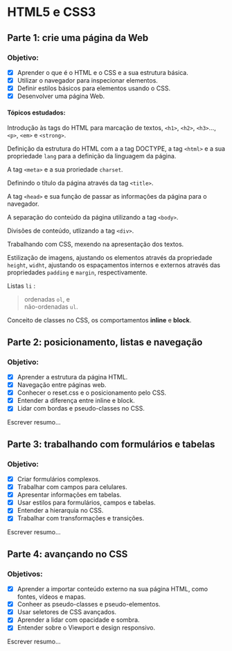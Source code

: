 # HTML5 e CSS3

## Parte 1: crie uma página da Web

### Objetivo:

- [x] Aprender o que é o HTML e o CSS e a sua estrutura básica.  
- [x] Utilizar o navegador para inspecionar elementos.  
- [x] Definir estilos básicos para elementos usando o CSS.  
- [x] Desenvolver uma página Web.  

#### Tópicos estudados:

Introdução às tags do HTML para marcação de textos, `<h1>`, `<h2>`, `<h3>`..., `<p>`, `<em>` e `<strong>`.  

Definição da estrutura do HTML com a a tag DOCTYPE, a tag `<html>` e a sua propriedade `lang` para a definição da linguagem da página.  

A tag `<meta>` e a sua proriedade `charset`.

Definindo o título da página através da tag `<title>`.

A tag `<head>` e sua função de passar as informações da página para o navegador.  

A separação do conteúdo da página utilizando a tag `<body>`.

Divisões de conteúdo, utlizando a tag `<div>`.

Trabalhando com CSS, mexendo na apresentação dos textos.

Estilização de imagens, ajustando os elementos através da propriedade `height`, `widht`, ajustando os espaçamentos internos e externos através das propriedades `padding` e `margin`, respectivamente.

Listas `li` :
  > ordenadas `ol`, e  
  > não-ordenadas `ul`.
  
Conceito de classes no CSS, os comportamentos **inline** e **block**.


## Parte 2: posicionamento, listas e navegação

### Objetivo:

- [x] Aprender a estrutura da página HTML.
- [x] Navegação entre páginas web.
- [x] Conhecer o reset.css e o posicionamento pelo CSS.
- [x] Entender a diferença entre inline e block.
- [x] Lidar com bordas e pseudo-classes no CSS.

Escrever resumo...

## Parte 3: trabalhando com formulários e tabelas

### Objetivo:

- [x] Criar formulários complexos.  
- [x] Trabalhar com campos para celulares.  
- [x] Apresentar informações em tabelas.  
- [x] Usar estilos para formulários, campos e tabelas.  
- [x] Entender a hierarquia no CSS.  
- [x] Trabalhar com transformações e transições.  

Escrever resumo...
 
 ## Parte 4: avançando no CSS
 
 ### Objetivos:
 
- [x] Aprender a importar conteúdo externo na sua página HTML, como fontes, vídeos e mapas.  
- [x] Conheer as pseudo-classes e pseudo-elementos.  
- [x] Usar seletores de CSS avançados.  
- [x] Aprender a lidar com opacidade e sombra.  
- [x] Entender sobre o Viewport e design responsivo.  

Escrever resumo...
 





